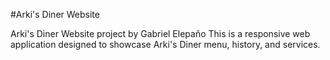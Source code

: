 #Arki's Diner Website

Arki's Diner Website project by Gabriel Elepaño
This is a responsive web application designed to showcase Arki's Diner menu, history, and services.

